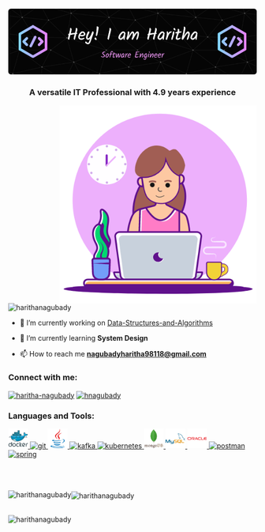![MasterHead](https://github.com/harithanagubady/harithanagubady/blob/main/github-header-image.png?raw=true)

<h3 align="center">A versatile IT Professional with 4.9 years experience</h3>
<img align="right" width="400" height="400" alt="Coding" src="https://raw.githubusercontent.com/harithanagubady/harithanagubady/main/ezgif.com-crop.gif">

<p align="left"> <img src="https://komarev.com/ghpvc/?username=harithanagubady&label=Profile%20views&color=0e75b6&style=flat" alt="harithanagubady" /> </p>

- 🔭 I’m currently working on [Data-Structures-and-Algorithms](https://github.com/harithanagubady/Data-Structures-and-Algorithms)

- 🌱 I’m currently learning **System Design**

- 📫 How to reach me **nagubadyharitha98118@gmail.com**

<h3 align="left">Connect with me:</h3>
<p align="left">
<a href="https://linkedin.com/in/haritha-nagubady" target="blank"><img align="center" src="https://raw.githubusercontent.com/rahuldkjain/github-profile-readme-generator/master/src/images/icons/Social/linked-in-alt.svg" alt="haritha-nagubady" height="30" width="40" /></a>
<a href="https://www.leetcode.com/hnagubady" target="blank"><img align="center" src="https://raw.githubusercontent.com/rahuldkjain/github-profile-readme-generator/master/src/images/icons/Social/leet-code.svg" alt="hnagubady" height="30" width="40" /></a>
</p>

<h3 align="left">Languages and Tools:</h3>
<p align="left"> <a href="https://www.docker.com/" target="_blank" rel="noreferrer"> <img src="https://raw.githubusercontent.com/devicons/devicon/master/icons/docker/docker-original-wordmark.svg" alt="docker" width="40" height="40"/> </a> <a href="https://git-scm.com/" target="_blank" rel="noreferrer"> <img src="https://www.vectorlogo.zone/logos/git-scm/git-scm-icon.svg" alt="git" width="40" height="40"/> </a> <a href="https://www.java.com" target="_blank" rel="noreferrer"> <img src="https://raw.githubusercontent.com/devicons/devicon/master/icons/java/java-original.svg" alt="java" width="40" height="40"/> </a> <a href="https://kafka.apache.org/" target="_blank" rel="noreferrer"> <img src="https://www.vectorlogo.zone/logos/apache_kafka/apache_kafka-icon.svg" alt="kafka" width="40" height="40"/> </a> <a href="https://kubernetes.io" target="_blank" rel="noreferrer"> <img src="https://www.vectorlogo.zone/logos/kubernetes/kubernetes-icon.svg" alt="kubernetes" width="40" height="40"/> </a> <a href="https://www.mongodb.com/" target="_blank" rel="noreferrer"> <img src="https://raw.githubusercontent.com/devicons/devicon/master/icons/mongodb/mongodb-original-wordmark.svg" alt="mongodb" width="40" height="40"/> </a> <a href="https://www.mysql.com/" target="_blank" rel="noreferrer"> <img src="https://raw.githubusercontent.com/devicons/devicon/master/icons/mysql/mysql-original-wordmark.svg" alt="mysql" width="40" height="40"/> </a> <a href="https://www.oracle.com/" target="_blank" rel="noreferrer"> <img src="https://raw.githubusercontent.com/devicons/devicon/master/icons/oracle/oracle-original.svg" alt="oracle" width="40" height="40"/> </a> <a href="https://postman.com" target="_blank" rel="noreferrer"> <img src="https://www.vectorlogo.zone/logos/getpostman/getpostman-icon.svg" alt="postman" width="40" height="40"/> </a> <a href="https://spring.io/" target="_blank" rel="noreferrer"> <img src="https://www.vectorlogo.zone/logos/springio/springio-icon.svg" alt="spring" width="40" height="40"/> </a> </p>

<br>
<br>
<br>
<div align="left">
  <img align="left" src="https://github-readme-stats.vercel.app/api/top-langs?username=harithanagubady&show_icons=true&locale=en&layout=compact" alt="harithanagubady"/>
  <img align="center" src="https://github-readme-stats.vercel.app/api?username=harithanagubady&show_icons=true&locale=en" alt="harithanagubady" />
</div>

<br>
<p><img align="left" src="https://github-readme-streak-stats.herokuapp.com/?user=harithanagubady&" alt="harithanagubady" /></p>
